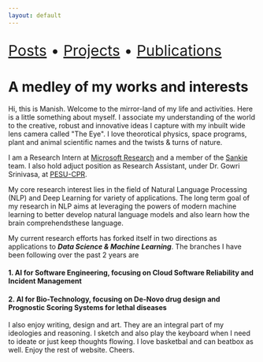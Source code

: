 ```yaml
---
layout: default
---
```


<p align="left" style="font-size:30px">
    <a href="./posts.html">Posts</a> •
    <a href="./projects.html"> Projects</a> •
    <a href="./projects.html"> Publications</a>
</p>


# A medley of my works and interests

Hi, this is Manish. Welcome to the mirror-land of my life and activities. Here is a little something about myself. I associate my understanding of the world to the creative, robust and innovative ideas I capture with my inbuilt wide lens camera called "The Eye". I love theorotical physics, space programs, plant and animal scientific names and the twists & turns of nature.

I am a Research Intern at [Microsoft Research](https://www.microsoft.com/en-us/research/) and a member of the [Sankie](https://www.microsoft.com/en-us/research/project/sankie/) team. I also hold adjuct position as Research Assistant, under Dr. Gowri Srinivasa, at [PESU-CPR](https://research.pes.edu/center-for-pattern-recognition/).

My core research interest lies in the field of Natural Language Processing (NLP) and Deep Learning for variety of applications. The long term goal of my research in NLP aims at leveraging the powers of modern machine learning to better develop natural language models and also learn how the brain comprehendsthese language.

My current research efforts has forked itself in two directions as applications to ***Data Science & Machine Learning***. The branches I have been following over the past 2 years are

#### 1. AI for Software Engineering, focusing on Cloud Software Reliability and Incident Management
#### 2. AI for Bio-Technology, focusing on De-Novo drug design and Prognostic Scoring Systems for lethal diseases

I also enjoy writing, design and art. They are an integral part of my ideologies and reasoning. I sketch and also play the keyboard when I need to ideate or just keep thoughts flowing. I love basketbal and can beatbox as well. Enjoy the rest of website. Cheers. 